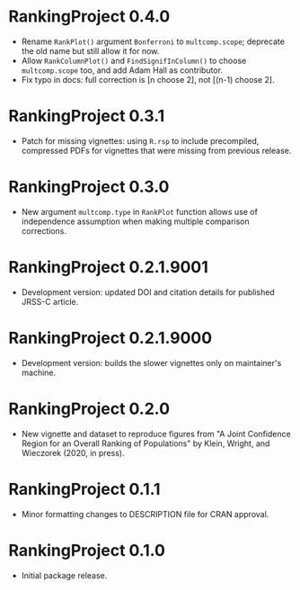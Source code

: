 # RankingProject 0.4.0

* Rename `RankPlot()` argument `Bonferroni` to `multcomp.scope`; deprecate the old name but still allow it for now.
* Allow `RankColumnPlot()` and `FindSignifInColumn()` to choose `multcomp.scope` too, and add Adam Hall as contributor.
* Fix typo in docs: full correction is [n choose 2], not [(n-1) choose 2].

# RankingProject 0.3.1

* Patch for missing vignettes: using `R.rsp` to include precompiled, compressed PDFs for vignettes that were missing from previous release.

# RankingProject 0.3.0

* New argument `multcomp.type` in `RankPlot` function allows use of independence assumption when making multiple comparison corrections.

# RankingProject 0.2.1.9001

* Development version: updated DOI and citation details for published JRSS-C article.

# RankingProject 0.2.1.9000

* Development version: builds the slower vignettes only on maintainer's machine.

# RankingProject 0.2.0

* New vignette and dataset to reproduce figures from "A Joint Confidence Region for an Overall Ranking of Populations" by Klein, Wright, and Wieczorek (2020, in press).

# RankingProject 0.1.1

* Minor formatting changes to DESCRIPTION file for CRAN approval.

# RankingProject 0.1.0

* Initial package release.
